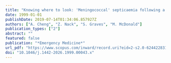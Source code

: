 ```yaml
---
title: "Knowing where to look: 'Meningococcal' septicaemia following a dog bite"
date: 1999-01-01
publishDate: 2019-07-14T01:34:06.857927Z
authors: ["A. Cheng", "Z. Nack", "S. Graves", "M. McDonald"]
publication_types: ["2"]
abstract: ""
featured: false
publication: "*Emergency Medicine*"
url_pdf: "https://www.scopus.com/inward/record.uri?eid=2-s2.0-6244228315&doi=10.1046%2fj.1442-2026.1999.00043.x&partnerID=40&md5=839fda1d926ef54f12abdcbf4d38f328 http://onlinelibrary.wiley.com/store/10.1046/j.1442-2026.1999.00043.x/asset/j.1442-2026.1999.00043.x.pdf?v=1&t=iwh85ehz&s=e38eec90562450c922166bf56d05629eb3a0291f"
doi: "10.1046/j.1442-2026.1999.00043.x"
---
```


